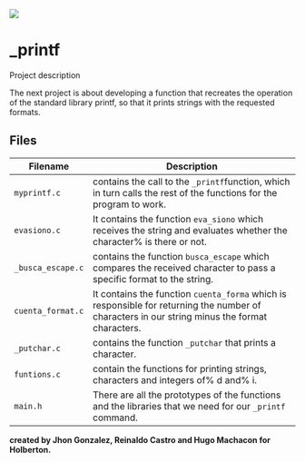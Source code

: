 ![](https://www.google.com/url?sa=i&url=https%3A%2F%2Fwww.holbertonschool.com%2F&psig=AOvVaw0nt3pUdfChFJlKedBQSESl&ust=1636578053283000&source=images&cd=vfe&ved=0CAsQjRxqFwoTCNDWsr-WjPQCFQAAAAAdAAAAABAW)

# _printf  

Project description

The next project is about developing a function that recreates the operation of the standard library printf, so that it prints strings with the requested formats.


## Files

| Filename | Description |
| -------- | ----------- |
| `myprintf.c` | contains the call to the `_printf`function, which in turn calls the rest of the functions for the program to work. |
| `evasiono.c` | It contains the function `eva_siono` which receives the string and evaluates whether the character% is there or not. |
| `_busca_escape.c` | contains the function `busca_escape` which compares the received character to pass a specific format to the string. |
| `cuenta_format.c` | It contains the function `cuenta_forma` which is responsible for returning the number of characters in our string minus the format characters. |
| `_putchar.c` | contains the function `_putchar` that prints a character. |
| `funtions.c` | contain the functions for printing strings, characters and integers of% d and% i. |
| `main.h` | There are all the prototypes of the functions and the libraries that we need for our `_printf` command. |

**created by Jhon Gonzalez, Reinaldo Castro and Hugo Machacon for Holberton.**